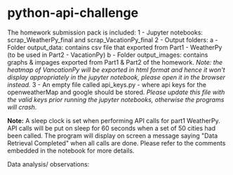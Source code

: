 # python-api-challenge

The homework submission pack is included:
1 - Jupyter notebooks: scrap_WeatherPy_final and scrap_VacationPy_final
2 - Output folders: 
  a - Folder output_data: contains csv file that exported from Part1 - WeatherPy (to be used in Part2 - VacationPy)
  b - Folder output_images: contains graphs & impages exported from Part1 & Part2 of the homework. *Note: the heatmap of VancationPy will be exported in html format and hence it won't display appropriately in the jupyter notebook, please open it in the browser instead.*
3 - An empty file called api_keys.py - where api keys for the openweatherMap and google should be stored. *Please update this file with the valid keys prior running the jupyter notebooks, otherwise the programs will crash.*

**Note:** A sleep clock is set when performing API calls for part1 WeatherPy. API calls will be put on sleep for 60 seconds when a set of 50 cities had been called. The program will display on screen a message saying "Data Retrieval Completed" when all calls are done. Please refer to the comments embedded in the notebook for more details.


Data analysis/ observations: 
